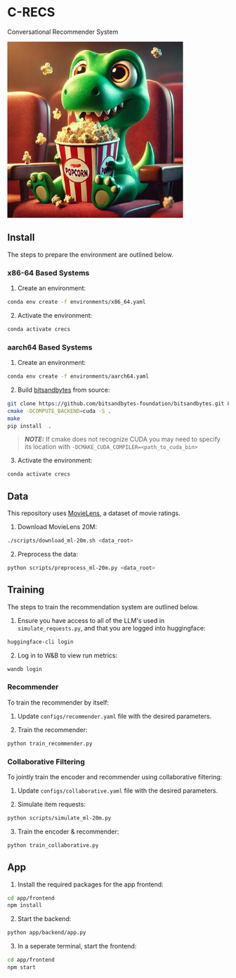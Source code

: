 # C-RECS

Conversational Recommender System

![Results](resources/crecs.jpeg)

## Install 

The steps to prepare the environment are outlined below.

### x86-64 Based Systems

1. Create an environment:
```bash
conda env create -f environments/x86_64.yaml
```

2. Activate the environment:
```bash
conda activate crecs 
```

### aarch64 Based Systems

1. Create an environment:
```bash
conda env create -f environments/aarch64.yaml
```

2. Build [bitsandbytes](https://huggingface.co/docs/bitsandbytes/en/installation) from source:
```bash
git clone https://github.com/bitsandbytes-foundation/bitsandbytes.git && cd bitsandbytes/
cmake -DCOMPUTE_BACKEND=cuda -S .
make
pip install  .
```

> **_NOTE:_**  If cmake does not recognize CUDA you may need to specify its location with `-DCMAKE_CUDA_COMPILER=<path_to_cuda_bin>`

3. Activate the environment:
```bash
conda activate crecs 
```

## Data

This repository uses [MovieLens](https://grouplens.org/datasets/movielens/), a dataset of movie ratings.

1. Download MovieLens 20M:
```bash
./scripts/download_ml-20m.sh <data_root>
```

2. Preprocess the data:
```bash
python scripts/preprocess_ml-20m.py <data_root>
```

## Training

The steps to train the recommendation system are outlined below.

1. Ensure you have access to all of the LLM's used in `simulate_requests.py`, and that you are logged into huggingface:
```bash
huggingface-cli login
```

2. Log in to W&B to view run metrics:
```bash
wandb login
```

### Recommender

To train the recommender by itself:

1. Update `configs/recommender.yaml` file with the desired parameters.

2. Train the recommender:
```bash
python train_recommender.py
```

### Collaborative Filtering

To jointly train the encoder and recommender using collaborative filtering:

1. Update `configs/collaborative.yaml` file with the desired parameters.

2. Simulate item requests:
```bash
python scripts/simulate_ml-20m.py
```

3. Train the encoder & recommender:
```bash
python train_collaborative.py
```

## App

1. Install the required packages for the app frontend:
```bash
cd app/frontend
npm install
``` 

2. Start the backend:
```bash
python app/backend/app.py
```

3. In a seperate terminal, start the frontend:
```bash
cd app/frontend
npm start
```
